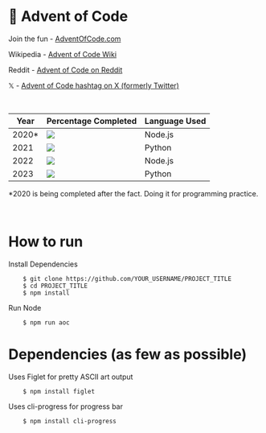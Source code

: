 # 🎄 Advent of Code

Join the fun - <a href="https://adventofcode.com/">AdventOfCode.com</a>

Wikipedia - <a href="https://en.wikipedia.org/wiki/Advent_of_Code">Advent of Code Wiki</a>

Reddit - <a href="https://www.reddit.com/r/adventofcode/">Advent of Code on Reddit</a>

𝕏 - <a href="https://twitter.com/search?q=%23AdventOfCode">Advent of Code hashtag on X (formerly Twitter)</a>

<br>

<!-- https://github.com/gepser/markdown-progress -->
| Year            | Percentage Completed              | Language Used           |
| --------------- | --------------------------------- | ----------------------- |
| 2020*           | ![](https://geps.dev/progress/12) | Node.js                 |
| 2021            | ![](https://geps.dev/progress/12) | Python                  |
| 2022            | ![](https://geps.dev/progress/32) | Node.js                 |
| 2023            | ![](https://geps.dev/progress/0) | Python                 |

*2020 is being completed after the fact.  Doing it for programming practice. 

<br>

# How to run


Install Dependencies
```
    $ git clone https://github.com/YOUR_USERNAME/PROJECT_TITLE
    $ cd PROJECT_TITLE
    $ npm install
```

Run Node
```
    $ npm run aoc
```

# Dependencies (as few as possible)


Uses Figlet for pretty ASCII art output
```
    $ npm install figlet
```

Uses cli-progress for progress bar
```
    $ npm install cli-progress
```